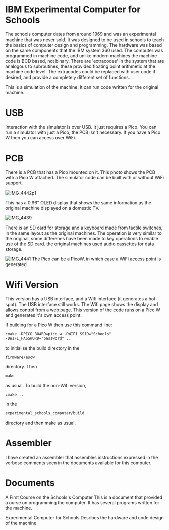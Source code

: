 # IBM Experimental Computer for Schools

The schools computer dates from around 1969 and was an experimental machine that was never sold. It was designed to be used in schools to teach the basics of computer design and programming. The hardware was based on the same components that the IBM system 360 used. The computer was programmed in machine code, and unlike modern machines the machine code is BCD based, not binary. There are 'extracodes' in the system that are analogous to subroutines, these provided floating point arithmetic at the machine code level. The extracodes could be replaced with user code if desired, and provide a completely different set of functions.

This is a simulation of the machine. It can run code written for the original machine.

<h1>USB</h1>
Interaction with the simulator is over USB. It just requires a Pico. You can run a simulator with just a Pico, the PCB isn't necessary. If you have a Pico W then you can access over WiFi.

<h1>PCB</h1>

There is a PCB that has a Pico mounted on it. This photo shows the PCB with a Pico W attached. The simulator code can be built with or without WiFi support.

![IMG_4442p1](https://github.com/blackjetrock/experimental-computer-for-schools/assets/31587992/ceb090f5-20b0-4658-b744-e295b8f3aa61)

This has a 0.96" OLED display that shows the same information as the original machine displayed on a domestic TV.

![IMG_4439](https://github.com/blackjetrock/experimental-computer-for-schools/assets/31587992/ef18ebf3-a95e-41ee-9716-92998c548807)

 There is an SD card for storage and a keyboard made from tactile switches, in the same layout as the original machines. The operation is very similar to the original, some differenes have been made to key operations to enable use of the SD card. the original machines used audio cassettes for data storage.
 
![IMG_4441](https://github.com/blackjetrock/experimental-computer-for-schools/assets/31587992/c710a7aa-bbc5-48d7-a87f-0b369c42f62d)
 The Pico can be a PicoW, in which case a WiFi access point is generated.

<h1>Wifi Version</h1>
This version has a USB interface, and a Wifi interface (it generates a hot spot). The USB interface still works. The Wifi page shows the display and allows control from a web page. This version of the code runs on a Pico W and generates it's own access point.

If building for a Pico W then use this command line:

<code>cmake -DPICO_BOARD=pico_w -DWIFI_SSID="Schools" -DWIFI_PASSWORD="password" ..</code>

to initialise the build directory in the 

<code>firmware/escw</code>

directory. Then 

<code>make</code>

as usual.
To build the non-Wifi version, 

<code>cmake ..</code>

in the 

<code>experimental_schools_computer/build</code>

directory and then make as usual.

<h1>Assembler</h1>
I have created an assembler that assembles instructions expressed in the verbose comments seen in the documents available for this computer. 

<h1>Documents</h1>

A First Course on the Schools's Computer
This is a document that provided a ourse on programming the computer. It has several programs written for the machine.

Experimental Computer for Schools
Desribes the hardware and code design of the machine.

